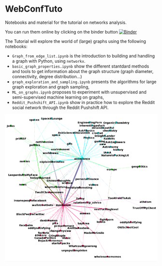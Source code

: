 # WebConfTuto

Notebooks and material for the tutorial on networks analysis.

You can run them online by clicking on the binder button
[![Binder](https://mybinder.org/badge_logo.svg)](https://mybinder.org/v2/gh/epfl-lts2/GraphMining-TheWebConf2021/HEAD)

The Tutorial will explore the world of (large) graphs using the following notebooks:
* `Graph_from_edge_list.ipynb` is the introduction to building and handling a graph with Python, using `networkx`.
* `basic_graph_properties.ipynb` show the different stantdard methods and tools to get information about the graph structure (graph diameter, connectivity, degree distribution...)
* `graph_exploration_and_sampling.ipynb` presents the algorithms for large graph exploration and graph sampling,
* `ML_on_graphs.ipynb` proposes to experiment with unsupervised and semi-supervised machine learning on graphs,
* `Reddit_Pushshift_API.ipynb` show in practice how to explore the Reddit social network through the Reddit Pushshift API.

![Reddit neighbors](redditneighbors.png "Reddit neighbors")

